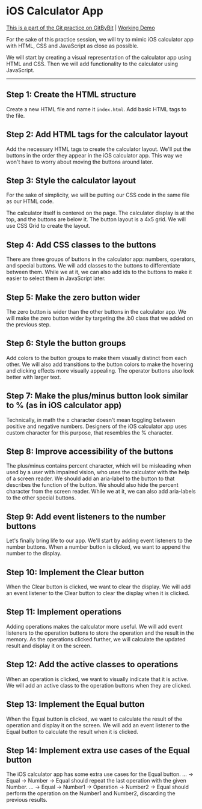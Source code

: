 # iOS Calculator App

[This is a part of the Git practice on GitByBit](https://gitbybit.com/) | [Working Demo](https://neochief.github.io/gitbybit-calc/)

For the sake of this practice session, we will try to mimic iOS calculator app with HTML, CSS and JavaScript as close as possible.

We will start by creating a visual representation of the calculator app using HTML and CSS. Then we will add functionality to the calculator using JavaScript.

---


## Step 1: Create the HTML structure

Create a new HTML file and name it `index.html`. Add basic HTML tags to the file.


## Step 2: Add HTML tags for the calculator layout

Add the necessary HTML tags to create the calculator layout. We'll put the buttons in the order they appear in the iOS calculator app. This way we won't have to worry about moving the buttons around later.


## Step 3: Style the calculator layout

For the sake of simplicity, we will be putting our CSS code in the same file as our HTML code.

The calculator itself is centered on the page. The calculator display is at the top, and the buttons are below it. The button layout is a 4x5 grid. We will use CSS Grid to create the layout.


## Step 4: Add CSS classes to the buttons

There are three groups of buttons in the calculator app: numbers, operators, and special buttons. We will add classes to the buttons to differentiate between them. While we at it, we can also add ids to the buttons to make it easier to select them in JavaScript later.


## Step 5: Make the zero button wider

The zero button is wider than the other buttons in the calculator app. We will make the zero button wider by targeting the .b0 class that we added on the previous step.


## Step 6: Style the button groups

Add colors to the button groups to make them visually distinct from each other. We will also add transitions to the button colors to make the hovering and clicking effects more visually appealing. The operator buttons also look better with larger text.


## Step 7: Make the plus/minus button look similar to % (as in iOS calculator app)

Technically, in math the ± character doesn't mean toggling between positive and negative numbers. Designers of the iOS calculator app uses custom character for this purpose, that resembles the % character.


## Step 8: Improve accessibility of the buttons

The plus/minus contains percent character, which will be misleading when used by a user with impaired vision, who uses the calculator with the help of a screen reader. We should add an aria-label to the button to that describes the function of the button. We should also hide the percent character from the screen reader. While we at it, we can also add aria-labels to the other special buttons.


## Step 9: Add event listeners to the number buttons

Let's finally bring life to our app. We'll start by adding event listeners to the number buttons. When a number button is clicked, we want to append the number to the display.


## Step 10: Implement the Clear button

When the Clear button is clicked, we want to clear the display. We will add an event listener to the Clear button to clear the display when it is clicked.


## Step 11: Implement operations

Adding operations makes the calculator more useful. We will add event listeners to the operation buttons to store the operation and the result in the memory. As the operations clicked further, we will calculate the updated result and display it on the screen.


## Step 12: Add the active classes to operations

When an operation is clicked, we want to visually indicate that it is active. We will add an active class to the operation buttons when they are clicked.


## Step 13: Implement the Equal button

When the Equal button is clicked, we want to calculate the result of the operation and display it on the screen. We will add an event listener to the Equal button to calculate the result when it is clicked.


## Step 14: Implement extra use cases of the Equal button

The iOS calculator app has some extra use cases for the Equal button. ... → Equal → Number → Equal should repeat the last operation with the given Number. ... → Equal → Number1 → Operation → Number2 → Equal should perform the operation on the Number1 and Number2, discarding the previous results.